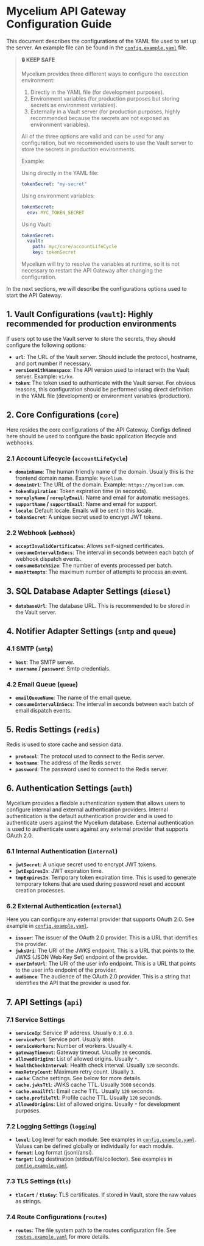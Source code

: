 # Mycelium API Gateway Configuration Guide

This document describes the configurations of the YAML file used to set up the
server. An example file can be found in the
[`config.example.yaml`](./examples/config.example.yaml) file.

> **🔒 KEEP SAFE**
>
> Mycelium provides three different ways to configure the execution environment:
>
> 1. Directly in the YAML file (for development purposes).
> 2. Environment variables (for production purposes but storing secrets as
>    environment variables).
> 3. Externally in a Vault server (for production purposes, highly recommended
>    because the secrets are not exposed as environment variables).
>
> All of the three options are valid and can be used for any configuration, but
> we recommended users to use the Vault server to store the secrets in
> production environments.
>
> Example:
>
> Using directly in the YAML file:
>
> ```yaml
> tokenSecret: "my-secret"
> ```
>
> Using environment variables:
>
> ```yaml
> tokenSecret:
>   env: MYC_TOKEN_SECRET
> ```
>
> Using Vault:
>
> ```yaml
> tokenSecret:
>   vault:
>     path: myc/core/accountLifeCycle
>     key: tokenSecret
> ```
>
> Mycelium will try to resolve the variables at runtime, so it is not necessary
> to restart the API Gateway after changing the configuration.

In the next sections, we will describe the configurations options used to start
the API Gateway.

## 1. Vault Configurations (`vault`): Highly recommended for production environments

If users opt to use the Vault server to store the secrets, they should configure
the following options:

- **`url`**: The URL of the Vault server. Should include the protocol, hostname,
  and port number if necessary.
- **`versionWithNamespace`**: The API version used to interact with the Vault
  server. Example: `v1/kv`.
- **`token`**: The token used to authenticate with the Vault server. For obvious
  reasons, this configuration should be performed using direct definition in the
  YAML file (development) or environment variables (production).

## 2. Core Configurations (`core`)

Here resides the core configurations of the API Gateway. Configs defined here
should be used to configure the basic application lifecycle and webhooks.

### 2.1 Account Lifecycle (`accountLifeCycle`)

- **`domainName`**: The human friendly name of the domain. Usually this is the
  frontend domain name. Example: `Mycelium`.
- **`domainUrl`**: The URL of the domain. Example: `https://mycelium.com`.
- **`tokenExpiration`**: Token expiration time (in seconds).
- **`noreplyName` / `noreplyEmail`**: Name and email for automatic messages.
- **`supportName` / `supportEmail`**: Name and email for support.
- **`locale`**: Default locale. Emails will be sent in this locale.
- **`tokenSecret`**: A unique secret used to encrypt JWT tokens.

### 2.2 Webhook (`webhook`)

- **`acceptInvalidCertificates`**: Allows self-signed certificates.
- **`consumeIntervalInSecs`**: The interval in seconds between each batch of
  webhook dispatch events.
- **`consumeBatchSize`**: The number of events processed per batch.
- **`maxAttempts`**: The maximum number of attempts to process an event.

## 3. SQL Database Adapter Settings (`diesel`)

- **`databaseUrl`**: The database URL. This is recommended to be stored in the
  Vault server.

## 4. Notifier Adapter Settings (`smtp` and `queue`)

### 4.1 SMTP (`smtp`)

- **`host`**: The SMTP server.
- **`username` / `password`**: Smtp credentials.

### 4.2 Email Queue (`queue`)

- **`emailQueueName`**: The name of the email queue.
- **`consumeIntervalInSecs`**: The interval in seconds between each batch of
  email dispatch events.

## 5. Redis Settings (`redis`)

Redis is used to store cache and session data.

- **`protocol`**: The protocol used to connect to the Redis server.
- **`hostname`**: The address of the Redis server.
- **`password`**: The password used to connect to the Redis server.

## 6. Authentication Settings (`auth`)

Mycelium provides a flexible authentication system that allows users to
configure internal and external authentication providers. Internal
authentication is the default authentication provider and is used to
authenticate users against the Mycelium database. External authentication is
used to authenticate users against any external provider that supports OAuth
2.0.

### 6.1 Internal Authentication (`internal`)

- **`jwtSecret`**: A unique secret used to encrypt JWT tokens.
- **`jwtExpiresIn`**: JWT expiration time.
- **`tmpExpiresIn`**: Temporary token expiration time. This is used to generate
  temporary tokens that are used during password reset and account creation
  processes.

### 6.2 External Authentication (`external`)

Here you can configure any external provider that supports OAuth 2.0. See
example in [`config.example.yaml`](./examples/config.example.yaml).

- **`issuer`**: The issuer of the OAuth 2.0 provider. This is a URL that
  identifies the provider.
- **`jwksUri`**: The URI of the JWKS endpoint. This is a URL that points to the
  JWKS (JSON Web Key Set) endpoint of the provider.
- **`userInfoUrl`**: The URI of the user info endpoint. This is a URL that
  points to the user info endpoint of the provider.
- **`audience`**: The audience of the OAuth 2.0 provider. This is a string that
  identifies the API that the provider is used for.

## 7. API Settings (`api`)

### 7.1 Service Settings

- **`serviceIp`**: Service IP address. Usually `0.0.0.0`.
- **`servicePort`**: Service port. Usually `8080`.
- **`serviceWorkers`**: Number of workers. Usually `4`.
- **`gatewayTimeout`**: Gateway timeout. Usually `30` seconds.
- **`allowedOrigins`**: List of allowed origins. Usually `*`.
- **`healthCheckInterval`**: Health check interval. Usually `120` seconds.
- **`maxRetryCount`**: Maximum retry count. Usually `3`.
- **`cache`**: Cache settings. See below for more details.
- **`cache.jwksTtl`**: JWKS cache TTL. Usually `3600` seconds.
- **`cache.emailTtl`**: Email cache TTL. Usually `120` seconds.
- **`cache.profileTtl`**: Profile cache TTL. Usually `120` seconds.
- **`allowedOrigins`**: List of allowed origins. Usually `*` for development
  purposes.

### 7.2 Logging Settings (`logging`)

- **`level`**: Log level for each module. See examples in
  [`config.example.yaml`](./examples/config.example.yaml). Values can be defined
  globally or individually for each module.
- **`format`**: Log format (jsonl/ansi).
- **`target`**: Log destination (stdout/file/collector). See examples in
  [`config.example.yaml`](./examples/config.example.yaml).

### 7.3 TLS Settings (`tls`)

- **`tlsCert`** / **`tlsKey`**: TLS certificates. If stored in Vault, store the
  raw values as strings.

### 7.4 Route Configurations (`routes`)

- **`routes`**: The file system path to the routes configuration file. See
  [`routes.example.yaml`](./examples/routes.example.yaml) for more details.
